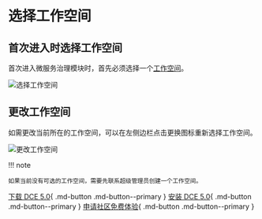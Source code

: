 # 选择工作空间

## 首次进入时选择工作空间

首次进入微服务治理模块时，首先必须选择一个[工作空间](../ghippo/04UserGuide/02Workspace/Workspaces.md)。

![选择工作空间](./images/workspace.png)

## 更改工作空间

如需更改当前所在的工作空间，可以在左侧边栏点击更换图标重新选择工作空间。

![更改工作空间](./images/change-ws.png)

!!! note

    如果当前没有可选的工作空间，需要先联系超级管理员创建一个工作空间。

[下载 DCE 5.0](../../download/dce5.md){ .md-button .md-button--primary }
[安装 DCE 5.0](../../install/intro.md){ .md-button .md-button--primary }
[申请社区免费体验](../../dce/license0.md){ .md-button .md-button--primary }
